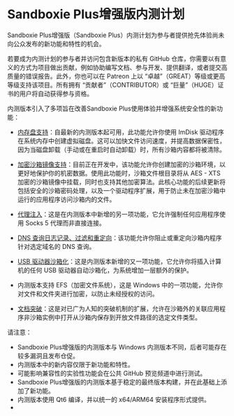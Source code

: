 # Sandboxie Plus增强版内测计划

Sandboxie Plus增强版（Sandboxie Plus）内测计划为参与者提供抢先体验尚未向公众发布的新功能和特性的机会。

若要成为内测计划的参与者并访问包含新版本的私有 GitHub 仓库，你需要以有意义的方式为项目做出贡献，例如协助编写文档、参与开发、提供翻译，或者提交高质量的错误报告。此外，你也可以在 Patreon 上以 “卓越”（GREAT）等级或更高等级支持该项目。所有拥有 “贡献者”（CONTRIBUTOR）或 “巨量”（HUGE）证书的用户将自动获得参与资格。

内测版本引入了多项旨在改善Sandboxie Plus使用体验并增强系统安全性的新功能：

 - [内存盘支持](./PlusContent/zh_CN/RamDiskSupport.md)：自最新的内测版本起可用，此功能允许你使用 ImDisk 驱动程序在系统内存中创建虚拟磁盘。这可以加快文件访问速度，并提高数据保密性，因为当磁盘卸载（手动或在重启时自动卸载）时，所有沙箱内容都将被清除。

 - [加密沙箱镜像支持](./PlusContent/zh_CN/BoxEncryption.md)：目前正在开发中，该功能允许你创建加密的沙箱环境，以更好地保护你的机密数据。使用此功能时，沙箱文件根目录将从 AES - XTS 加密的沙箱镜像中挂载，同时也支持其他加密算法。此核心功能的后续更新将包括安全的沙箱密码处理，以及一个驱动程序扩展，用于防止未在加密沙箱中运行的应用程序访问沙箱内的文件。

 - [代理注入](./PlusContent/zh_CN/ProxySupport.md)：这是在内测版本中新增的另一项功能，它允许强制任何应用程序使用 Socks 5 代理而非直接连接。

 - [DNS 查询日志记录、过滤和重定向](./PlusContent/zh_CN/DNSFilter.md)：该功能允许你阻止或重定向沙箱内程序针对选定域名的 DNS 查询。

 - [USB 驱动器沙箱化](./PlusContent/zh_CN/USBSandboxing.md)：这是内测版本新增的又一项功能，它允许你将插入计算机的任何 USB 驱动器自动沙箱化，为系统增加一层额外的保护。

 - 内测版本支持 EFS（加密文件系统），这是 Windows 中的一项功能，允许你对文件和文件夹进行加密，以防止未经授权的访问。

 - [文档突破](./Content/zh_CN/BreakoutDocument.md)：这是对已广为人知的突破机制的扩展，允许在沙箱外的关联应用程序非沙箱实例中打开从沙箱内保存到开放文件路径的选定文件类型。

请注意：

- Sandboxie Plus增强版的内测版本与 Windows 内测版本不同，后者可能存在较多漏洞且发布仓促。
- 内测版本中的新内容仅限于新功能和特性。
- 可能影响兼容性的实验性功能会在公共 GitHub 预览频道中进行测试。
- Sandboxie Plus增强版的内测版本基于稳定的最终版本构建，并在此基础上添加了新功能。
- 内测版本使用 Qt6 编译，并以统一的 x64/ARM64 安装程序形式提供。
-
